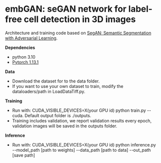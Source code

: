 # embGAN: seGAN network for label-free cell detection in 3D images
Architecture and training code based on [SegAN: Semantic Segmentation with Adversarial Learning](https://github.com/YuanXue1993/SegAN/).

**Dependencies**

- python 3.10
- [Pytorch 1.13.1](http://pytorch.org/)

**Data**

- Download the dataset for []() to the data folder.
- If you want to use your own dataset to train, modify the dataloaders/path in LoadDataTiff.py.

**Training**
- Run with: CUDA_VISIBLE_DEVICES=X(your GPU id) python train.py --cuda.
	Default output folder is ./outputs. 
- Training includes validation, we report validation results every epoch, validation images will be saved in the outputs folder.

**Inference**

- Run with: CUDA_VISIBLE_DEVICES=X(your GPU id) python inference.py --model_path [path to weights] --data_path [path to data] --out_path [save path]
